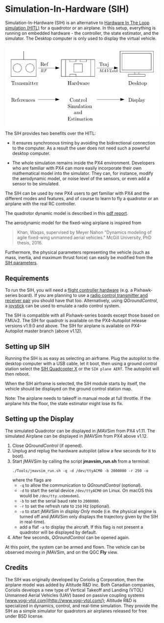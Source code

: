 # Simulation-In-Hardware (SIH)

Simulation-In-Hardware (SIH) is an alternative to [Hardware In The Loop simulation (HITL)](../simulation/hitl.md) for a quadrotor or an airplane.
In this setup, everything is running on embedded hardware - the controller, the state estimator, and the simulator.
The Desktop computer is only used to display the virtual vehicle.

![Simulator MAVLink API](../../assets/diagrams/SIH_diagram.png)

The SIH provides two benefits over the HITL:
- It ensures synchronous timing by avoiding the bidirectional connection to the computer.
  As a result the user does not need such a powerful desktop computer.

- The whole simulation remains inside the PX4 environment.
  Developers who are familiar with PX4 can more easily incorporate their own mathematical model into the simulator.
  They can, for instance, modify the aerodynamic model, or noise level of the sensors, or even add a sensor to be simulated.

The SIH can be used by new PX4 users to get familiar with PX4 and the different modes and features, and of course to learn to fly a quadrotor or an airplane with the real RC controller.

The quadrotor dynamic model is described in this [pdf report](https://github.com/PX4/PX4-user_guide/raw/master/assets/simulation/SIH_dynamic_model.pdf).

The aerodynamic model for the fixed-wing airplane is inspired from 
> Khan, Waqas, supervised by Meyer Nahon "Dynamics modeling of agile fixed-wing unmanned aerial vehicles." McGill University, PhD thesis, 2016.

Furthermore, the physical parameters representing the vehicle (such as mass, inertia, and maximum thrust force) can easily be modified from the [SIH parameters](../advanced_config/parameter_reference.md#simulation-in-hardware).

## Requirements

To run the SIH, you will need a [flight controller hardware](../flight_controller/README.md) (e.g. a Pixhawk-series board).
If you are planning to use a [radio control transmitter and receiver pair](../getting_started/rc_transmitter_receiver.md) you should have that too.
Alternatively, using *QGroundControl*, a [joystick](https://docs.qgroundcontrol.com/en/SetupView/Joystick.html) can be used to emulate a radio control system.

The SIH is compatible with all Pixhawk-series boards except those based on FMUv2.
The SIH for quadrotr is available on the PX4-Autopilot release versions v1.9.0 and above.
The SIH for airplane is available on PX4-Autopilot master branch (above v1.12).

## Setting up SIH

Running the SIH is as easy as selecting an airframe.
Plug the autopilot to the desktop computer with a USB cable, let it boot, then using a ground control station select the [SIH Quadcopter X](../airframes/airframe_reference.md#simulation-copter) or the `SIH plane AERT`.
The autopilot will then reboot.

When the SIH airframe is selected, the SIH module starts by itself, the vehicle should be displayed on the ground control station map.

Note: The airplane needs to takeoff in manual mode at full throttle. If the airplane hits the floor, the state estimator might lose its fix.

## Setting up the Display

The simulated Quadrotor can be displayed in jMAVSim from PX4 v1.11.
The simulated Airplane can be displayed in jMAVSim from PX4 above v1.12.

1. Close *QGroundControl* (if opened).
1. Unplug and replug the hardware autopilot (allow a few seconds for it to boot).
1. Start jMAVSim by calling the script **jmavsim_run.sh** from a terminal:
   ```
   ./Tools/jmavsim_run.sh -q -d /dev/ttyACM0 -b 2000000 -r 250 -o
   ```
   where the flags are
   - `-q` to allow the communication to *QGroundControl* (optional).
   - `-d` to start the serial device `/dev/ttyACM0` on Linux.
     On macOS this would be `/dev/tty.usbmodem1`.
   - `-b` to set the serial baud rate to `2000000`.
   - `-r` to set the refresh rate to `250` Hz (optional).
   - `-o` to start jMAVSim in *display Only* mode (i.e. the physical engine is turned off and jMAVSim only displays the trajectory given by the SIH in real-time).
   - add a flaf `-a` to display the aircraft. If this flag is not present a quadrotor will be displayed by default.
1. After few seconds, *QGroundControl* can be opened again.

At this point, the system can be armed and flown.
The vehicle can be observed moving in jMAVSim, and on the QGC __Fly__ view.


## Credits

The SIH was originally developed by Coriolis g Corporation, then the airplane model was added by Altitude R&D inc. Both Canadian companies, Coriolis develops a new type of Vertical Takeoff and Landing (VTOL) Unmanned Aerial Vehicles (UAV) based on passive coupling systems [www.vogi-vtol.com](http://www.vogi-vtol.com/); Altitude R&D is specialized in dynamics, control, and real-time simulation. They provide the SIH as a simple simulator for quadrotors air airplanes released for free under BSD license.
